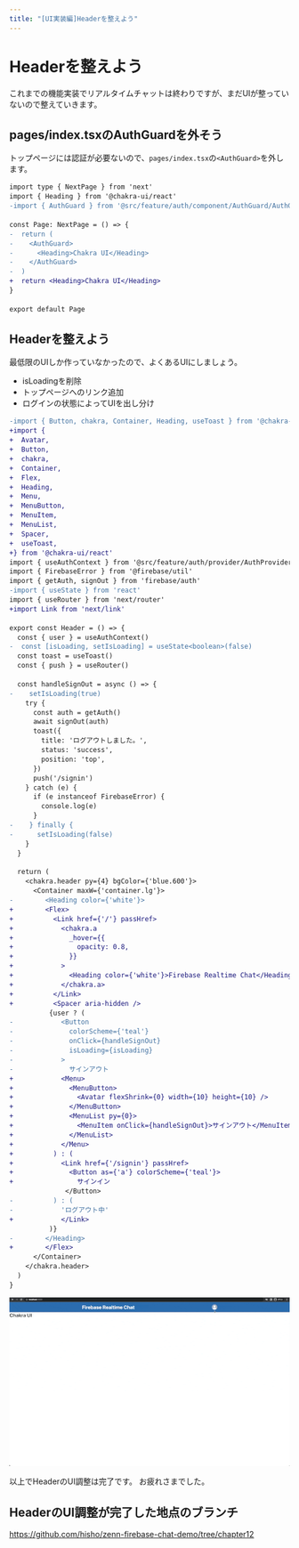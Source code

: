 ```yaml
---
title: "[UI実装編]Headerを整えよう"
---
```


# Headerを整えよう
これまでの機能実装でリアルタイムチャットは終わりですが、まだUIが整っていないので整えていきます。

## pages/index.tsxのAuthGuardを外そう
トップページには認証が必要ないので、`pages/index.tsx`の`<AuthGuard>`を外します。


```diff tsx:src/pages/index.tsx
import type { NextPage } from 'next'
import { Heading } from '@chakra-ui/react'
-import { AuthGuard } from '@src/feature/auth/component/AuthGuard/AuthGuard'

const Page: NextPage = () => {
-  return (
-    <AuthGuard>
-      <Heading>Chakra UI</Heading>
-    </AuthGuard>
-  )
+  return <Heading>Chakra UI</Heading>
}

export default Page
```

## Headerを整えよう
最低限のUIしか作っていなかったので、よくあるUIにしましょう。

- isLoadingを削除
- トップページへのリンク追加
- ログインの状態によってUIを出し分け

```diff tsx:src/componet/Header/Header.tsx
-import { Button, chakra, Container, Heading, useToast } from '@chakra-ui/react'
+import {
+  Avatar,
+  Button,
+  chakra,
+  Container,
+  Flex,
+  Heading,
+  Menu,
+  MenuButton,
+  MenuItem,
+  MenuList,
+  Spacer,
+  useToast,
+} from '@chakra-ui/react'
import { useAuthContext } from '@src/feature/auth/provider/AuthProvider'
import { FirebaseError } from '@firebase/util'
import { getAuth, signOut } from 'firebase/auth'
-import { useState } from 'react'
import { useRouter } from 'next/router'
+import Link from 'next/link'

export const Header = () => {
  const { user } = useAuthContext()
-  const [isLoading, setIsLoading] = useState<boolean>(false)
  const toast = useToast()
  const { push } = useRouter()

  const handleSignOut = async () => {
-    setIsLoading(true)
    try {
      const auth = getAuth()
      await signOut(auth)
      toast({
        title: 'ログアウトしました。',
        status: 'success',
        position: 'top',
      })
      push('/signin')
    } catch (e) {
      if (e instanceof FirebaseError) {
        console.log(e)
      }
-    } finally {
-      setIsLoading(false)
    }
  }

  return (
    <chakra.header py={4} bgColor={'blue.600'}>
      <Container maxW={'container.lg'}>
-        <Heading color={'white'}>
+        <Flex>
+          <Link href={'/'} passHref>
+            <chakra.a
+              _hover={{
+                opacity: 0.8,
+              }}
+            >
+              <Heading color={'white'}>Firebase Realtime Chat</Heading>
+            </chakra.a>
+          </Link>
+          <Spacer aria-hidden />
          {user ? (
-            <Button
-              colorScheme={'teal'}
-              onClick={handleSignOut}
-              isLoading={isLoading}
-            >
-              サインアウト
+            <Menu>
+              <MenuButton>
+                <Avatar flexShrink={0} width={10} height={10} />
+              </MenuButton>
+              <MenuList py={0}>
+                <MenuItem onClick={handleSignOut}>サインアウト</MenuItem>
+              </MenuList>
+            </Menu>
+          ) : (
+            <Link href={'/signin'} passHref>
+              <Button as={'a'} colorScheme={'teal'}>
+                サインイン
              </Button>
-          ) : (
-            'ログアウト中'
+            </Link>
          )}
-        </Heading>
+        </Flex>
      </Container>
    </chakra.header>
  )
}
```

![](/images/firebase-chat-book/chapter12-01.gif)

以上でHeaderのUI調整は完了です。
お疲れさまでした。


## HeaderのUI調整が完了した地点のブランチ
https://github.com/hisho/zenn-firebase-chat-demo/tree/chapter12